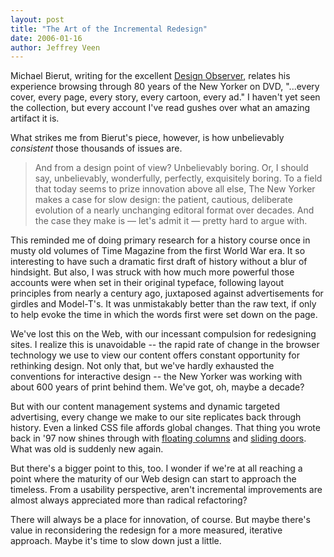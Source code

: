 ```yaml
---
layout: post
title: "The Art of the Incremental Redesign"
date: 2006-01-16
author: Jeffrey Veen
---
```

Michael Bierut, writing for the excellent <a href="http://www.designobserver.com/archives/009792.html">Design Observer</a>, relates his experience browsing through 80 years of the New Yorker on DVD,  "...every cover, every page, every story, every cartoon, every ad." I haven't yet seen the collection, but every account I've read gushes over what an amazing artifact it is.

What strikes me from Bierut's piece, however, is how unbelievably <em>consistent</em> those thousands of issues are.

<blockquote>And from a design point of view? Unbelievably boring. Or, I should say, unbelievably, wonderfully, perfectly, exquisitely boring. To a field that today seems to prize innovation above all else, The New Yorker makes a case for slow design: the patient, cautious, deliberate evolution of a nearly unchanging editoral format over decades. And the case they make is &mdash; let's admit it &mdash; pretty hard to argue with.</blockquote>

This reminded me of doing primary research for a history course once in musty old volumes of Time Magazine from the first World War era. It so interesting to have such a dramatic first draft of history without a blur of hindsight. But also, I was struck with how much more powerful those accounts were when set in their original typeface, following layout principles from nearly a century ago, juxtaposed against advertisements for girdles and Model-T's. It was unmistakably better than the raw text, if only to help evoke the time in which the words first were set down on the page.

We've lost this on the Web, with our incessant compulsion for redesigning sites. I realize this is unavoidable -- the rapid rate of change in the browser technology we use to view our content offers constant opportunity for rethinking design. Not only that, but we've hardly exhausted the conventions for interactive design -- the New Yorker was working with about 600 years of print behind them. We've got, oh, maybe a decade?

But with our content management systems and dynamic targeted advertising, every change we make to our site replicates back through history. Even a linked CSS file affords global changes. That thing you wrote back in '97 now shines through with <a href="http://www.alistapart.com/articles/fauxcolumns/">floating columns</a> and <a href="http://www.alistapart.com/articles/slidingdoors/">sliding doors</a>. What was old is suddenly new again.

But there's a bigger point to this, too. I wonder if we're at all reaching a point where the maturity of our Web design can start to approach the timeless. From a usability perspective, aren't incremental improvements are almost always appreciated more than radical refactoring?

There will always be a place for innovation, of course. But maybe there's value in reconsidering the redesign for a more measured, iterative approach. Maybe it's time to slow down just a little.
